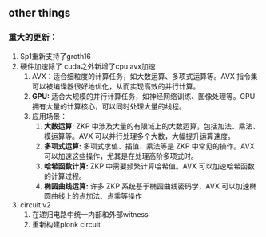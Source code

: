 ## other things

### 重大的更新：

1. Sp1重新支持了groth16
2. 硬件加速除了 cuda之外新增了cpu avx加速
   1. AVX：适合细粒度的计算任务，如大数运算、多项式运算等。AVX 指令集可以被编译器很好地优化，从而实现高效的并行计算。
   2. **GPU:** 适合大规模的并行计算任务，如神经网络训练、图像处理等。GPU 拥有大量的计算核心，可以同时处理大量的线程。
   3. 应用场景：
      1. **大数运算:** ZKP 中涉及大量的有限域上的大数运算，包括加法、乘法、模运算等。AVX 可以并行处理多个大数，大幅提升运算速度。
      2. **多项式运算:** 多项式求值、插值、乘法等是 ZKP 中常见的操作。AVX 可以加速这些操作，尤其是在处理高阶多项式时。
      3. **哈希函数计算:** ZKP 中需要频繁计算哈希值。AVX 可以加速哈希函数的计算过程。
      4. **椭圆曲线运算:** 许多 ZKP 系统基于椭圆曲线密码学，AVX 可以加速椭圆曲线上的点加法、点乘等操作
3. circuit v2
   1. 在递归电路中统一内部和外部witness
   2. 重新构建plonk circuit